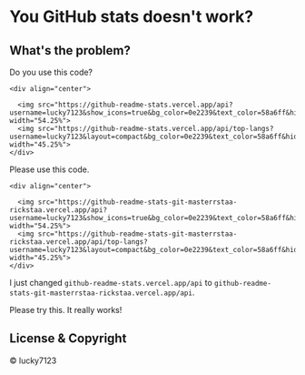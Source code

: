 # You GitHub stats doesn't work?

## What's the problem?

Do you use this code?
```
<div align="center">

  <img src="https://github-readme-stats.vercel.app/api?username=lucky7123&show_icons=true&bg_color=0e2239&text_color=58a6ff&hide_border=true" width="54.25%">
  <img src="https://github-readme-stats.vercel.app/api/top-langs?username=lucky7123&layout=compact&bg_color=0e2239&text_color=58a6ff&hide_border=true" width="45.25%"> 
</div>
```

Please use this code.
```
<div align="center">
 
  <img src="https://github-readme-stats-git-masterrstaa-rickstaa.vercel.app/api?username=lucky7123&show_icons=true&bg_color=0e2239&text_color=58a6ff&hide_border=true" width="54.25%">
  <img src="https://github-readme-stats-git-masterrstaa-rickstaa.vercel.app/api/top-langs?username=lucky7123&layout=compact&bg_color=0e2239&text_color=58a6ff&hide_border=true" width="45.25%"> 
</div>
```
I just changed `github-readme-stats.vercel.app/api` to `github-readme-stats-git-masterrstaa-rickstaa.vercel.app/api`.

Please try this. It really works!

## License & Copyright 
© lucky7123
